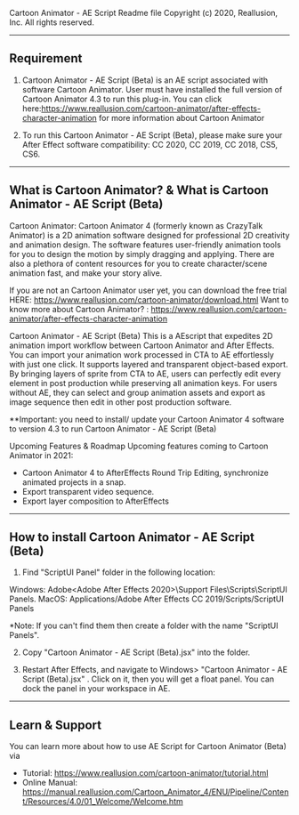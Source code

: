 Cartoon Animator - AE Script Readme file
Copyright (c) 2020, Reallusion, Inc. All rights reserved.

----------------------
Requirement
----------------------
1. Cartoon Animator - AE Script (Beta) is an AE script associated with software Cartoon Animator. User must have installed the full version of Cartoon Animator 4.3 to run this plug-in.
You can click here:https://www.reallusion.com/cartoon-animator/after-effects-character-animation for more information about Cartoon Animator

2. To run this Cartoon Animator - AE Script (Beta), please make sure your After Effect software compatibility: CC 2020, CC 2019, CC 2018, CS5, CS6.

-------------------------------------------------------------
What is Cartoon Animator? & What is Cartoon Animator - AE Script (Beta) 
-------------------------------------------------------------

Cartoon Animator:
Cartoon Animator 4 (formerly known as CrazyTalk Animator) is a 2D animation software designed for professional 2D creativity and animation design. The software features user-friendly animation tools for you to design the motion by simply dragging and applying. There are also a plethora of content resources for you to create character/scene animation fast, and make your story alive.

If you are not an Cartoon Animator user yet, you can download the free trial HERE: https://www.reallusion.com/cartoon-animator/download.html
Want to know more about Cartoon Animator? : https://www.reallusion.com/cartoon-animator/after-effects-character-animation

Cartoon Animator - AE Script (Beta)
This is a AEscript that expedites 2D animation import workflow between Cartoon Animator and After Effects. You can import your animation work processed in CTA to AE effortlessly with just one click. It supports layered and transparent object-based export. By bringing layers of sprite from CTA to AE, users can perfectly edit every element in post production while preserving all animation keys. For users without AE, they can select and group animation assets and export as image sequence then edit in other post production software.


**Important: you need to install/ update your Cartoon Animator 4 software to version 4.3 to run Cartoon Animator - AE Script (Beta)

Upcoming Features & Roadmap
Upcoming features coming to Cartoon Animator in 2021:
- Cartoon Animator 4 to AfterEffects Round Trip Editing, synchronize animated projects in a snap.
- Export transparent video sequence.
- Export layer composition to AfterEffects

-------------------------------------------------
How to install Cartoon Animator - AE Script (Beta)
-------------------------------------------------

1. Find "ScriptUI Panel" folder in the following location:

Windows:
Adobe\<Adobe After Effects 2020>\Support Files\Scripts\ScriptUI Panels.
MacOS:
Applications/Adobe After Effects CC 2019/Scripts/ScriptUI Panels

*Note: If you can't find them then create a folder with the name "ScriptUI Panels".

2. Copy "Cartoon Animator - AE Script (Beta).jsx" into the folder.

3. Restart After Effects, and navigate to Windows> "Cartoon Animator - AE Script (Beta).jsx" . Click on it, then you will get a float panel. You can dock the panel in your workspace in AE.

-------------------------------------------------
Learn & Support
-------------------------------------------------
You can learn more about how to use AE Script for Cartoon Animator (Beta) via

- Tutorial: https://www.reallusion.com/cartoon-animator/tutorial.html
- Online Manual: https://manual.reallusion.com/Cartoon_Animator_4/ENU/Pipeline/Content/Resources/4.0/01_Welcome/Welcome.htm 


